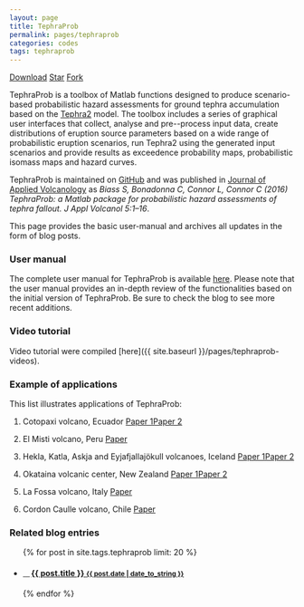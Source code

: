 ```yaml
---
layout: page
title: TephraProb
permalink: pages/tephraprob
categories: codes
tags: tephraprob
---
```


<!-- Place this tag where you want the button to render. -->
<a class="github-button" href="https://github.com/e5k/TephraProb/archive/master.zip" data-icon="octicon-cloud-download" data-size="large" aria-label="Download e5k/TephraProb on GitHub">Download</a>
<a class="github-button" href="https://github.com/e5k/TephraProb" data-icon="octicon-star" data-size="large" data-show-count="true" aria-label="Star e5k/TephraProb on GitHub">Star</a>
<a class="github-button" href="https://github.com/e5k/TephraProb/fork" data-icon="octicon-repo-forked" data-size="large" data-show-count="true" aria-label="Fork e5k/TephraProb on GitHub">Fork</a>


TephraProb is a toolbox of Matlab functions designed to produce scenario-based probabilistic hazard assessments for ground tephra accumulation based on the <a href="https://github.com/ljc-geo/tephra2" target="_blank">Tephra2</a> model. The toolbox includes a series of graphical user interfaces that collect, analyse and pre--process input data, create distributions of eruption source parameters based on a wide range of probabilistic eruption scenarios, run Tephra2 using the generated input scenarios and provide results as exceedence probability maps, probabilistic isomass maps and hazard curves. 

TephraProb is maintained on <a href="https://github.com/e5k/TephraProb" target="_blank">GitHub</a> and was published in <a href="https://appliedvolc.springeropen.com/articles/10.1186/s13617-016-0050-5" target="_blank">Journal of Applied Volcanology</a> as *Biass S, Bonadonna C, Connor L, Connor C (2016) TephraProb: a Matlab package for probabilistic hazard assessments of tephra fallout. J Appl Volcanol 5:1–16*.

This page provides the basic user-manual and archives all updates in the form of blog posts.

### User manual
The complete user manual for TephraProb is available <a href="{{ site.baseurl }}/files/tephraprob_man.pdf" target="_blank">here</a>. Please note that the user manual provides an in-depth review of the functionalities based on the initial version of TephraProb. Be sure to check the blog to see more recent additions.

### Video tutorial
Video tutorial were compiled [here]({{ site.baseurl }}/pages/tephraprob-videos). 

### Example of applications
This list illustrates applications of TephraProb:

1. Cotopaxi volcano, Ecuador <a href="https://www.researchgate.net/publication/256325979_A_fast_GIS-based_risk_assessment_for_tephra_fallout_The_example_of_Cotopaxi_volcano_Ecuador_Part_I_Probabilistic_hazard_assessment" target="_blank" class="tag">Paper 1</a><a href="https://www.researchgate.net/publication/256326095_A_fast_GIS-based_risk_assessment_for_tephra_fallout_The_example_of_Cotopaxi_volcano_Ecuador_Part_II_Vulnerability_and_risk_assessment" target="_blank" class="tag">Paper 2</a>

2. El Misti volcano, Peru <a href="https://www.researchgate.net/publication/261013008_Long-term_multi-hazard_assessment_for_El_Misti_volcano_Peru?_iepl%5BviewId%5D=SYlIvisrA309vcrovE3uMIgd&_iepl%5BprofilePublicationItemVariant%5D=default&_iepl%5Bcontexts%5D%5B0%5D=prfpi&_iepl%5BtargetEntityId%5D=PB%3A261013008&_iepl%5BinteractionType%5D=publicationTitle" target="_blank" class="tag">Paper</a>

3. Hekla, Katla, Askja and Eyjafjallajökull volcanoes, Iceland <a href="https://www.researchgate.net/publication/263040987_A_multi-scale_risk_assessment_for_tephra_fallout_and_airborne_concentration_from_multiple_Icelandic_volcanoes_-_Part_1_Hazard_assessment" target="_blank" class="tag">Paper 1</a><a href="https://www.researchgate.net/publication/262949293_A_multi-scale_risk_assessment_for_tephra_fallout_and_airborne_concentration_from_multiple_Icelandic_volcanoes_-_Part_2_Vulnerability_and_impact?_iepl%5BviewId%5D=SYlIvisrA309vcrovE3uMIgd&_iepl%5BprofilePublicationItemVariant%5D=default&_iepl%5Bcontexts%5D%5B0%5D=prfpi&_iepl%5BtargetEntityId%5D=PB%3A262949293&_iepl%5BinteractionType%5D=publicationTitle" target="_blank" class="tag">Paper 2</a>

4. Okataina volcanic center, New Zealand <a href="https://www.researchgate.net/publication/275234353_Exploring_the_influence_of_vent_location_and_eruption_style_on_tephra_fall_hazard_from_the_Okataina_Volcanic_Centre_New_Zealand" target="_blank" class="tag">Paper 1</a><a href="https://www.researchgate.net/publication/309881088_Quantifying_risk_to_agriculture_from_volcanic_ashfall_a_case_study_from_the_Bay_of_Plenty_New_Zealand" target="_blank" class="tag">Paper 2</a>

5. La Fossa volcano, Italy <a href="https://www.researchgate.net/publication/301483866_Probabilistic_evaluation_of_the_physical_impact_of_future_tephra_fallout_events_for_the_Island_of_Vulcano_Italy" target="_blank" class="tag">Paper</a>

6. Cordon Caulle volcano, Chile <a href="https://www.researchgate.net/publication/282896424_Chronology_and_impact_of_the_2011_Puyehue-Cordon_Caulle_eruption_Chile" target="_blank" class="tag">Paper</a>

### Related blog entries
<div class="related">
  <ul class="related-posts">
    {% for post in site.tags.tephraprob limit: 20 %}
      <li>
        <h4>
          <small>＿ </small><a href="{{ post.url }}">
            {{ post.title }}
            <small>{{ post.date | date_to_string }}</small>
          </a>
        </h4>
      </li>
    {% endfor %}
  </ul>
</div>

